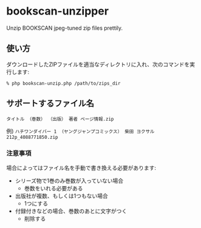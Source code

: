 # bookscan-unzipper

Unzip BOOKSCAN jpeg-tuned zip files prettily.

## 使い方

ダウンロードしたZIPファイルを適当なディレクトリに入れ、次のコマンドを実行します:

```
% php bookscan-unzip.php /path/to/zips_dir
```

## サポートするファイル名

`タイトル （巻数） （出版） 著者 ページ情報.zip`

例) `ハチワンダイバー 1 （ヤングジャンプコミックス） 柴田 ヨクサル 212p_4088771850.zip`

### 注意事項

場合によってはファイル名を手動で書き換える必要があります:

* シリーズ物で1巻のみ巻数が入っていない場合
    * 巻数をいれる必要がある
* 出版社が複数、もしくは1つもない場合
    * 1つにする
* 付録付きなどの場合、巻数のあとに文字がつく
    * 削除する
